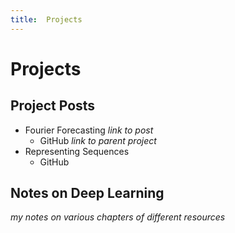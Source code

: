 ```yaml
---
title:  Projects
---
```


# Projects #

## Project Posts ##

- Fourier Forecasting *link to post*
    - GitHub *link to parent project*
- Representing Sequences
    - GitHub

## Notes on Deep Learning ##

*my notes on various chapters of different resources*
